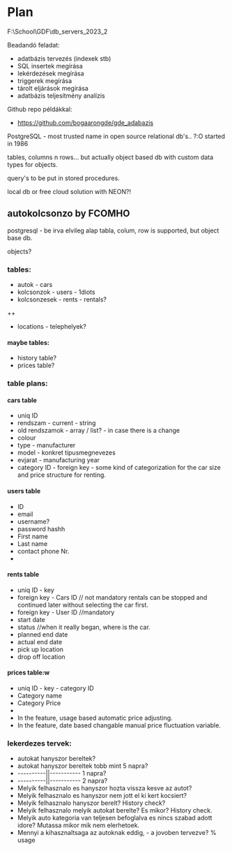 # Plan

F:\School\GDF\db_servers_2023_2

Beadandó feladat:
- adatbázis tervezés (indexek stb)
- SQL insertek megírása
- lekérdezések megírása
- triggerek megírása
- tárolt eljárások megírása
- adatbázis teljesítmény analízis

Github repo példákkal:
- https://github.com/bogaarongde/gde_adabazis

PostgreSQL - most trusted name in open source relational db's.. ?:O
started in 1986

tables, columns n rows... but actually object based db with custom data types for objects.

query's to be put in stored procedures.

local db or free cloud solution with NEON?!


## autokolcsonzo by FCOMHO

postgresql - be irva elvileg alap tabla, colum, row is supported, but object base db.

objects?

### tables:
 - autok - cars
 - kolcsonzok - users - 1diots
 - kolcsonzesek - rents - rentals?

 ++
 - locations - telephelyek?

#### maybe tables:
 - history table?
 - prices table?


### table plans:

#### cars table
  - uniq ID
  - rendszam - current - string
  - old rendszamok - array / list? - in case there is a change
  - colour
  - type - manufacturer
  - model - konkret tipusmegnevezes
  - evjarat - manufacturing year
  - category ID - foreign key - some kind of categorization for the car size and price structure for renting.


#### users table
 - ID
 - email
 - username?
 - password hashh
 - First name
 - Last name
 - contact phone Nr.
 - 


#### rents table
 - uniq ID - key
 - foreign key - Cars ID // not mandatory rentals can be stopped and continued later without selecting the car first.
 - foreign key - User ID //mandatory
 - start date
 - status //when it really began, where is the car.
 - planned end date
 - actual end date
 - pick up location
 - drop off location

#### prices table:w

 - uniq ID - key - category ID
 - Category name
 - Category Price
 - 
 - In the feature, usage based automatic price adjusting.
 - In the feature, date based changable manual price fluctuation variable.

### lekerdezes tervek:
 - autokat hanyszor bereltek?
 - autokat hanyszor bereltek tobb mint 5 napra?
 - ----------||-----------   1 napra?
 - ----------||-----------   2 napra?
 - Melyik felhasznalo es hanyszor hozta vissza kesve az autot?
 - Melyik felhasznalo es hanyszor nem jott el ki kert kocsiert?
 - Melyik felhasznalo hanyszor berelt? History check?
 - Melyik felhasznalo melyik autokat berelte? Es mikor? History check.
 - Melyik auto kategoria van teljesen befoglalva es nincs szabad adott idore? Mutassa mikor mik nem elerhetoek.
 - Mennyi a kihasznaltsaga az autoknak eddig, - a jovoben tervezve? % usage
